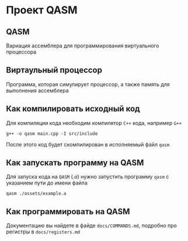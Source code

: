 # Проект QASM

## QASM

Вариация ассемблера для программирования виртуального процессора

## Виртаульный процессор

Программа, которая симулирует процессор, а также память для выполнения ассемблера

## Как компилировать исходный код

Для компиляции кода необходим компилятор `C++` кода, например `G++`

```shell
g++ -o qasm main.cpp -I src/include
```

После этого код будет скомпилирован в исполняемый файл `qasm`

## Как запускать программу на QASM

Для запуска кода на `QASM` (*.a*) нужно запустить программу `qasm` с указанием пути до имени файла

```shell
qasm ./assets/example.a
```

## Как программировать на QASM

Документацию вы найдете в файде `docs/COMMANDS.md`, подробно про регистры в `docs/registers.md`
